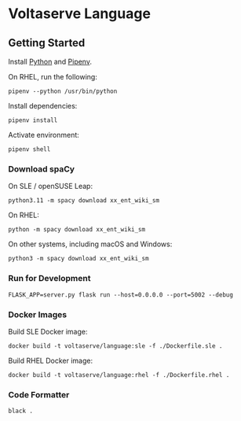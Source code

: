 # Voltaserve Language

## Getting Started

Install [Python](https://www.python.org) and [Pipenv](https://pipenv.pypa.io).

On RHEL, run the following:

```shell
pipenv --python /usr/bin/python
```

Install dependencies:

```shell
pipenv install
```

Activate environment:

```shell
pipenv shell
```

### Download spaCy

On SLE / openSUSE Leap:

```shell
python3.11 -m spacy download xx_ent_wiki_sm
```

On RHEL:

```shell
python -m spacy download xx_ent_wiki_sm
```

On other systems, including macOS and Windows:

```shell
python3 -m spacy download xx_ent_wiki_sm
```

### Run for Development

```shell
FLASK_APP=server.py flask run --host=0.0.0.0 --port=5002 --debug
```

### Docker Images

Build SLE Docker image:

```shell
docker build -t voltaserve/language:sle -f ./Dockerfile.sle .
```

Build RHEL Docker image:

```shell
docker build -t voltaserve/language:rhel -f ./Dockerfile.rhel .
```

### Code Formatter

```shell
black .
```
